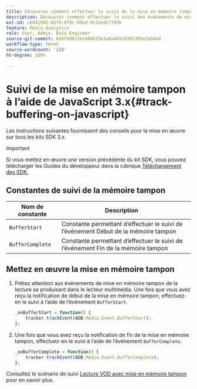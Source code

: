 ```yaml
---
title: Découvrez comment effectuer le suivi de la mise en mémoire tampon à lʼaide de JavaScript 3.x
description: Découvrez comment effectuer le suivi des événements de mise en mémoire tampon dans les applications de navigateur (JS).
exl-id: c6941942-02f9-4f9c-99ad-0c52ed2f793b
feature: Media Analytics
role: User, Admin, Data Engineer
source-git-commit: 8e0f5d012e1404623e3a0a460a9391303e2ab4e0
workflow-type: tm+mt
source-wordcount: '120'
ht-degree: 100%

---
```


# Suivi de la mise en mémoire tampon à l’aide de JavaScript 3.x{#track-buffering-on-javascript}

Les instructions suivantes fournissent des conseils pour la mise en œuvre sur tous les kits SDK 3.x.

>[!IMPORTANT]
>
>Si vous mettez en œuvre une version précédente du kit SDK, vous pouvez télécharger les Guides du développeur dans la rubrique [Téléchargement des SDK.](/help/sdk-implement/download-sdks.md)

## Constantes de suivi de la mémoire tampon

| Nom de constante | Description     |
|---|---|
| `BufferStart` | Constante permettant d’effectuer le suivi de l’événement Début de la mémoire tampon |
| `BufferComplete` | Constante permettant d’effectuer le suivi de l’événement Fin de la mémoire tampon |

## Mettez en œuvre la mise en mémoire tampon

1. Prêtez attention aux événements de mise en mémoire tampon de la lecture se produisant dans le lecteur multimédia. Une fois que vous avez reçu la notification de début de la mise en mémoire tampon, effectuez-en le suivi à l’aide de l’événement `BufferStart`.

   ```js
   _onBufferStart = function() {
       tracker.trackEvent(ADB.Media.Event.BufferStart);
   };
   ```

1. Une fois que vous avez reçu la notification de fin de la mise en mémoire tampon, effectuez-en le suivi à l’aide de l’événement `BufferComplete`.

   ```js
   _onBufferComplete = function() {
       tracker.trackEvent(ADB.Media.Event.BufferComplete);
   };
   ```

Consultez le scénario de suivi [Lecture VOD avec mise en mémoire tampon](/help/sdk-implement/tracking-scenarios/vod-buffering.md) pour en savoir plus.
